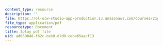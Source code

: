 ```yaml
---
content_type: resource
description: ''
file: https://ol-ocw-studio-app-production.s3.amazonaws.com/courses/21g-027-asia-in-the-modern-world-images-representations-fall-2016/ad039048f62cbeb0d7d9cebe65aacf13_1801230.pdf
file_type: application/pdf
resourcetype: Document
title: 3play pdf file
uid: ad039048-f62c-beb0-d7d9-cebe65aacf13
---
```

